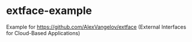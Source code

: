 extface-example
===============

Example for https://github.com/AlexVangelov/extface (External Interfaces for Cloud-Based Applications)
